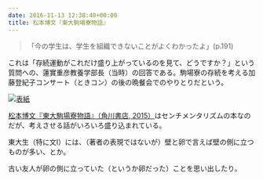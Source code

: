 ```yaml
---
date: 2016-11-13 12:38:40+00:00
title: 松本博文『東大駒場寮物語』
---
```


>「今の学生は、学生を組織できないことがよくわかったよ」(p.191)

これは「存続運動がこれだけ盛り上がっているのを見て、どうですか？」という質問への、蓮實重彦教養学部長（当時）の回答である。駒場寮の存続を考える加藤登紀子コンサート（ときコン）の後の晩餐会でのやりとりだという。

[![表紙](https://images-fe.ssl-images-amazon.com/images/P/4041032776.09.jpg)](http://www.amazon.co.jp/dp/4041032776?tag=inquisitor-22)

[松本博文『東大駒場寮物語』（角川書店, 2015）](http://www.amazon.co.jp/dp/4041032776?tag=inquisitor-22)はセンチメンタリズムの本なのだが、考えさせる話がいろいろ盛り込まれている。

東大生（特に文I）には、（著者の表現ではないが）壁と卵で言えば壁の側に立つものが多い、とか。

古い友人が卵の側に立っていた（というか卵だった）ことを思い出したり。
